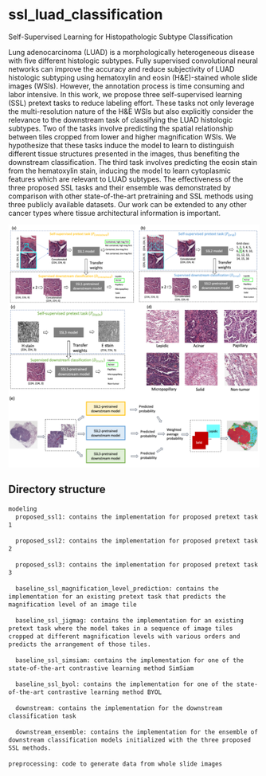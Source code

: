 # ssl_luad_classification
Self-Supervised Learning for Histopathologic Subtype Classification

Lung adenocarcinoma (LUAD) is a morphologically heterogeneous disease with five different histologic subtypes. Fully supervised convolutional neural networks can improve the accuracy and reduce subjectivity of LUAD histologic subtyping using hematoxylin and eosin (H&E)-stained whole slide images (WSIs). However, the annotation process is time consuming and labor intensive. In this work, we propose three self-supervised learning (SSL) pretext tasks to reduce labeling effort. These tasks not only leverage the multi-resolution nature of the H&E WSIs but also explicitly consider the relevance to the downstream task of classifying the LUAD histologic subtypes. Two of the tasks involve predicting the spatial relationship between tiles cropped from lower and higher magnification WSIs. We hypothesize that these tasks induce the model to learn to distinguish different tissue structures presented in the images, thus benefiting the downstream classification. The third task involves predicting the eosin stain from the hematoxylin stain, inducing the model to learn cytoplasmic features which are relevant to LUAD subtypes. The effectiveness of the three proposed SSL tasks and their ensemble was demonstrated by comparison with other state-of-the-art pretraining and SSL methods using three publicly available datasets. Our work can be extended to any other cancer types where tissue architectural information is important.

![overview](overview.png)

## Directory structure

```
modeling
  proposed_ssl1: contains the implementation for proposed pretext task 1

  proposed_ssl2: contains the implementation for proposed pretext task 2

  proposed_ssl3: contains the implementation for proposed pretext task 3

  baseline_ssl_magnification_level_prediction: contains the implementation for an existing pretext task that predicts the magnification level of an image tile

  baseline_ssl_jigmag: contains the implementation for an existing pretext task where the model takes in a sequence of image tiles cropped at different magnification levels with various orders and predicts the arrangement of those tiles.

  baseline_ssl_simsiam: contains the implementation for one of the state-of-the-art contrastive learning method SimSiam

  baseline_ssl_byol: contains the implementation for one of the state-of-the-art contrastive learning method BYOL

  downstream: contains the implementation for the downstream classification task

  downstream_ensemble: contains the implementation for the ensemble of downstream classification models initialized with the three proposed SSL methods.

preprocessing: code to generate data from whole slide images
```
